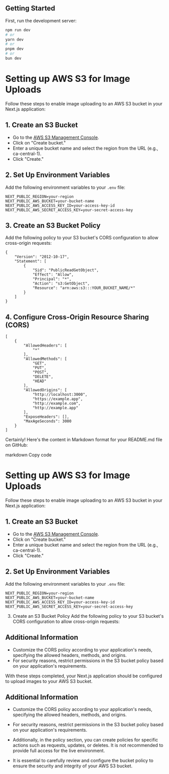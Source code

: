 ## Getting Started

First, run the development server:

```bash
npm run dev
# or
yarn dev
# or
pnpm dev
# or
bun dev
```

<!-- [/api/graphql](http://localhost:3000/api/graphql) -->

# Setting up AWS S3 for Image Uploads

Follow these steps to enable image uploading to an AWS S3 bucket in your Next.js application:

## 1. Create an S3 Bucket

- Go to the [AWS S3 Management Console](https://ca-central-1.console.aws.amazon.com/s3/home?region=ca-central-1).
- Click on "Create bucket."
- Enter a unique bucket name and select the region from the URL (e.g., ca-central-1).
- Click "Create."

## 2. Set Up Environment Variables

Add the following environment variables to your `.env` file:

```dotenv
NEXT_PUBLIC_REGION=your-region
NEXT_PUBLIC_AWS_BUCKET=your-bucket-name
NEXT_PUBLIC_AWS_ACCESS_KEY_ID=your-access-key-id
NEXT_PUBLIC_AWS_SECRET_ACCESS_KEY=your-secret-access-key
```

## 3.  Create an S3 Bucket Policy

Add the following policy to your S3 bucket's CORS configuration to allow cross-origin requests:

```
{
    "Version": "2012-10-17",
    "Statement": [
        {
            "Sid": "PublicReadGetObject",
            "Effect": "Allow",
            "Principal": "*",
            "Action": "s3:GetObject",
            "Resource": "arn:aws:s3:::YOUR_BUCKET_NAME/*"
        }
    ]
}
```

## 4. Configure Cross-Origin Resource Sharing (CORS)

```
[
    {
        "AllowedHeaders": [
            "*"
        ],
        "AllowedMethods": [
            "GET",
            "PUT",
            "POST",
            "DELETE",
            "HEAD"
        ],
        "AllowedOrigins": [
            "http://localhost:3000",
            "https://example.app",
            "http://example.com",
            "http://example.app"
        ],
        "ExposeHeaders": [],
        "MaxAgeSeconds": 3000
    }
]

```

Certainly! Here's the content in Markdown format for your README.md file on GitHub:

markdown
Copy code

# Setting up AWS S3 for Image Uploads

Follow these steps to enable image uploading to an AWS S3 bucket in your Next.js application:

## 1. Create an S3 Bucket

- Go to the [AWS S3 Management Console](https://ca-central-1.console.aws.amazon.com/s3/home?region=ca-central-1).
- Click on "Create bucket."
- Enter a unique bucket name and select the region from the URL (e.g., ca-central-1).
- Click "Create."

## 2. Set Up Environment Variables

Add the following environment variables to your `.env` file:

```dotenv
NEXT_PUBLIC_REGION=your-region
NEXT_PUBLIC_AWS_BUCKET=your-bucket-name
NEXT_PUBLIC_AWS_ACCESS_KEY_ID=your-access-key-id
NEXT_PUBLIC_AWS_SECRET_ACCESS_KEY=your-secret-access-key
```

3. Create an S3 Bucket Policy
Add the following policy to your S3 bucket's CORS configuration to allow cross-origin requests:

## Additional Information

- Customize the CORS policy according to your application's needs, specifying the allowed headers, methods, and origins.
- For security reasons, restrict permissions in the S3 bucket policy based on your application's requirements.

 With these steps completed, your Next.js application should be configured to upload images to your AWS S3 bucket.

## Additional Information

- Customize the CORS policy according to your application's needs, specifying the allowed headers, methods, and origins.

- For security reasons, restrict permissions in the S3 bucket policy based on your application's requirements.

- Additionally, in the policy section, you can create policies for specific actions such as requests, updates, or deletes. It is not recommended to provide full access for the live environment.

- It is essential to carefully review and configure the bucket policy to ensure the security and integrity of your AWS S3 bucket.

<!--
# Read (1 of 62)
#   - GetObject
# Write (2 of 63)
#   - DeleteObject
#   - PutObject
-->